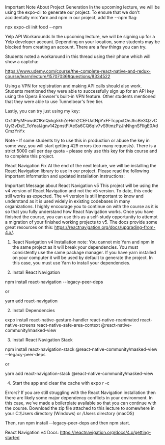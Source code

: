 Important Note About Project Generation
In the upcoming lecture, we will be using the expo-cli to generate our project. To ensure that we don't accidentally mix Yarn and npm in our project, add the --npm flag:

npx expo-cli init food --npm



Yelp API Workarounds
In the upcoming lecture, we will be signing up for a Yelp developer account. Depending on your location, some students may be blocked from creating an account. There are a few things you can try.

Students noted a workaround in this thread using their phone which will show a captcha:

https://www.udemy.com/course/the-complete-react-native-and-redux-course/learn/lecture/15707036#questions/8334522

Using a VPN for registration and making API calls should also work. Students mentioned they were able to successfully sign up for an API key using the Opera Browser's built-in VPN feature. Other students mentioned that they were able to use Tunnelbear's free tier.

Lastly, you can try just using my key:

Ox1dPyMFowdC1KnQxkg5khZeHnh2CEFUatNpYxFFTcppxtOeJhcBe3QzvCUyl3vDsE_ToYeaIJgnv142pnstFlAeSs6CQ6qIv7vS9tmzPzJhNhgnSFIlgE0AdCmzYnYx

Note - If some students try to use this in production or abuse the key in some way, you will start getting 429 errors (too many requests). There is a strict 5000 call per day quota - please only use this key for this course and to complete this project.


React Navigation Fix
At the end of the next lecture, we will be installing the React Navigation library to use in our project. Please read the following important information and updated installation instructions:

Important Message about React Navigation v5
This project will be using the v4 version of React Navigation and not the v5 version. To date, this code still works as expected. The v4 version is still important to know and understand as it is used widely in existing codebases in many organizations. I highly encourage you to continue on with the course as it is so that you fully understand how React Navigation works. Once you have finished the course, you can use this as a self-study opportunity to attempt a migration of your finished working projects to v5. The docs provide some great resources on this: https://reactnavigation.org/docs/upgrading-from-4.x/.

1. React Navigation v4 Installation
note: You cannot mix Yarn and npm in the same project as it will break your dependencies. You must consistently use the same package manager. If you have yarn installed on your computer it will be used by default to generate the project. In this case, you must use Yarn to install your dependencies.

1. Install React Navigation

npm install react-navigation --legacy-peer-deps

or

yarn add react-navigation

2. Install Dependencies

expo install react-native-gesture-handler react-native-reanimated react-native-screens react-native-safe-area-context @react-native-community/masked-view

3. Install React Navigation Stack

npm install react-navigation-stack @react-native-community/masked-view --legacy-peer-deps

or

yarn add react-navigation-stack @react-native-community/masked-view

4. Start the app and clear the cache with expo r -c

Errors?
If you are still struggling with the React Navigation installation then there are likely some major dependency conflicts in your environment. In this case, we've made a boilerplate available so that you can continue with the course. Download the zip file attached to this lecture to somewhere in your C:\Users directory (Windows) or /Users directory (macOS)

Then, run npm install --legacy-peer-deps and then npm start.

React Navigation v4 Docs:
https://reactnavigation.org/docs/4.x/getting-started
